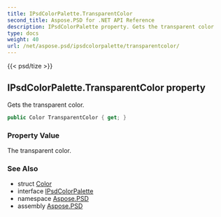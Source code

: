 ```yaml
---
title: IPsdColorPalette.TransparentColor
second_title: Aspose.PSD for .NET API Reference
description: IPsdColorPalette property. Gets the transparent color
type: docs
weight: 40
url: /net/aspose.psd/ipsdcolorpalette/transparentcolor/
---
```

{{< psd/tize >}}
## IPsdColorPalette.TransparentColor property

Gets the transparent color.

```csharp
public Color TransparentColor { get; }
```

### Property Value

The transparent color.

### See Also

* struct [Color](../../color/)
* interface [IPsdColorPalette](../)
* namespace [Aspose.PSD](../../../aspose.psd/)
* assembly [Aspose.PSD](../../../)


